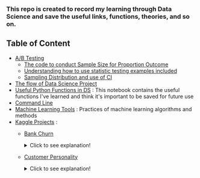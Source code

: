 
### This repo is created to record my learning through Data Science and save the useful links, functions, theories, and so on.

## Table of Content
- [A/B Testing](https://github.com/zoechensj/code_template_and_guides/tree/main/a_b_testing)
  - [The code to conduct Sample Size for Proportion Outcome](https://github.com/zoechensj/code_template_and_guides/blob/main/a_b_testing/sample_size_proportion_outcome.py)
  - [Understanding how to use statistic testing examples included](https://github.com/zoechensj/ds_code_template_and_guides/blob/main/a_b_testing/stats_statistics-useful%20for%20understanding%20different%20statistic%20testing.pdf)
  - [Sampling Distribution and use of CI](https://github.com/zoechensj/ds_code_template_and_guides/blob/main/a_b_testing/sampling_distributions_x-bar.pptx.pdf)
- [The flow of Data Science Project](https://github.com/zoechensj/code_template_and_guides/blob/main/DS_Template.ipynb)
- [Useful Python Functions in DS](https://github.com/zoechensj/code_template_and_guides/blob/main/useful_functions.ipynb) : This notebook contains the useful functions I've learned and think it's important to be saved for future use
- [Command Line](https://github.com/zoechensj/ds_code_template_and_guides/blob/main/command_line.md)
- [Machine Learning Tools](https://github.com/zoechensj/ds_code_template_and_guides/blob/main/ML%20Tools/cross_validation.ipynb) : Practices of machine learning algorithms and methods
- [Kaggle Projects](https://github.com/zoechensj/ds_code_template_and_guides/tree/main/kaggle_project) :
  - [Bank Churn](https://github.com/zoechensj/ds_code_template_and_guides/tree/main/kaggle_project/bank_churn)
    <details>
    <summary>Click to see explanation!</summary>
    
      This notebook is a use case for classification problem. It contains methods of:

        - EDA Analysis
        - How choose the best ML model
        - Catboost Model: what is it and how to use
        - How to use cross validation 
        - How to use GridSearch to fine tune hyper-parameters
        - How to use Hyperopt library to fine tune hyper-parameters
    </details>

  - [Customer Personality](https://github.com/zoechensj/ds_code_template_and_guides/tree/main/kaggle_project/customer_personality)
    <details>
    <summary>Click to see explanation!</summary>
    
      This notebook is a use case for clustering problem. It contains methods of:

        - EDA Analysis
        - PCA to reduce dimensions
        - Kmeans Clustering and Agglomerative Clustering Methods 
    </details>
